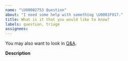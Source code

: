 ```yaml
---
name: "\U00002753 Question"
about: "I need some help with something \U0001F917."
title: What is it that you would like to know?
labels: question, triage
assignees:
---
```


You may also want to look in [Q&A](https://github.com/BotTech/scala2plantuml/discussions/categories/q-a).

<!-- We are sorry if you are experiencing a problem. -->
<!-- Please provide as much information as you can. -->

**Description**

<!-- What is your question? -->
<!-- Do you need help with something? -->
